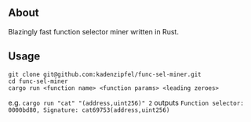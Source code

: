 ## About

Blazingly fast function selector miner written in Rust.

## Usage

```
git clone git@github.com:kadenzipfel/func-sel-miner.git
cd func-sel-miner
cargo run <function name> <function params> <leading zeroes>
```

e.g. `cargo run "cat" "(address,uint256)" 2` outputs `Function selector: 0000bd80, Signature: cat69753(address,uint256)`
